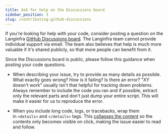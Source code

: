 ```yaml
---
title: Ask for help on the Discussions board
sidebar_position: 3
slug: /contributing-github-discussions
---
```


If you're looking for help with your code, consider posting a question on the Langinfra [GitHub Discussions board](https://github.com/khulnasoft/langinfra/discussions). The Langinfra team cannot provide individual support via email. The team also believes that help is much more valuable if it's shared publicly, so that more people can benefit from it.

Since the Discussions board is public, please follow this guidance when posting your code questions.

* When describing your issue, try to provide as many details as possible. What exactly goes wrong? _How_ is it failing? Is there an error? "XY doesn't work" usually isn't that helpful for tracking down problems. Always remember to include the code you ran and if possible, extract only the relevant parts and don't just dump your entire script. This will make it easier for us to reproduce the error.

* When you include long code, logs, or tracebacks, wrap them in `<details>` and `</details>` tags. This [collapses the content](https://developer.mozilla.org/en/docs/Web/HTML/Element/details) so the contents only becomes visible on click, making the issue easier to read and follow.